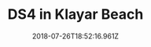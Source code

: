 ---
title: DS4 in Klayar Beach
date: 2018-07-26T18:52:16.961Z
description: Taken at 2018.
thumbnail: /img/ds4.jpg
---